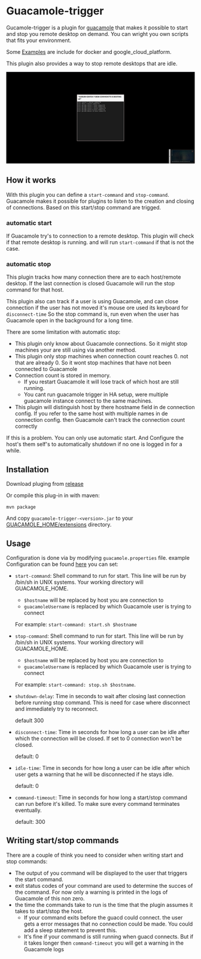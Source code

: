# Guacamole-trigger

Gucamole-trigger is a plugin for [guacamole](https://guacamole.apache.org/) that makes it possible to start and stop you remote desktop on demand.
You can wright you own scripts that fits your environment.

Some [Examples](examples) are include for docker and google_cloud_platform.

This plugin also provides a way to stop remote desktops that are idle.

![screenshot](/doc/console.png)

## How it works

With this plugin you can define a `start-command` and `stop-command`.
Guacamole makes it possible for plugins to listen to the creation and closing of connections.
Based on this start/stop command are trigged.

### automatic start

If Guacamole try's to connection to a remote desktop. This plugin will check if that remote desktop is running.
and will run `start-command` if that is not the case.

### automatic stop

This plugin tracks how many connection there are to each host/remote desktop.
If the last connection is closed Guacamole will run the stop command for that host.

This plugin also can track if a user is using Guacamole, and can close connection if the user has not moved it's mouse ore used its keyboard for `disconnect-time`
So the stop command is, run even when the user has Guacamole open in the background for a long time.

There are some limitation with automatic stop:

* This plugin only know about Guacamole connections. So it might stop machines your are still using via another method.
* This plugin only stop machines when connection count reaches 0. not that are already 0. So it wont stop machines that have not been connected to Guacamole
* Connection count is stored in memory. 
  - If you restart Guacamole it will lose track of which host are still running.
  - You cant run guacamole trigger in HA setup, were multiple guacamole instance connect to the same machines.
* This plugin will distinguish host by there hostname field in de connection config. If you refer to the same host with multiple names in de connection config. then Guacamole can't track the connection count correctly

If this is a problem. You can only use automatic start. And Configure the host's them self's to automatically shutdown if no one is logged in for a while.

## Installation
Download pluging from [release](https://github.com/atcomputing/guacamole-trigger/releases/latest)

Or compile this plug-in in with maven:
```
mvn package
```

And copy `guacamole-trigger-<version>.jar` to your [GUACAMOLE_HOME/extensions](https://guacamole.apache.org/doc/gug/configuring-guacamole.html#guacamole-home) directory.

## Usage

Configuration is done via by modifying `guacamole.properties` file.
example Configuration can be found [here](examples)
you can set:

* `start-command`: Shell command to run for start. This line will be run by /bin/sh in UNIX systems.
    Your working directory will GUACAMOLE_HOME.

    * `$hostname` will be replaced by host you are connection to
    * `guacamoleUsername` is replaced by which Guacamole user is trying to connect

  For example:  `start-command: start.sh $hostname`

* `stop-command`: Shell command to run for start. This line will be run by /bin/sh in UNIX systems.
    Your working directory will GUACAMOLE_HOME.

    * `$hostname` will be replaced by host you are connection to
    * `guacamoleUsername` is replaced by which Guacamole user is trying to connect

  For example:  `start-command: stop.sh $hostname`.

* `shutdown-delay`: Time in seconds to wait after closing last connection before running stop command.
    This is need for case where disconnect and immediately try to reconnect.

    default 300

* `disconnect-time`: Time in seconds for how long a user can be idle after which the connection will be closed.
    If set to 0 connection won't be closed.

    default: 0

* `idle-time`: Time in seconds for how long a user can be idle after which user gets a warning that he will be disconnected if he stays idle.

    default: 0

* `command-timeout`: Time in seconds for how long a start/stop command can run before it's killed. To make sure every command terminates eventually.

    default: 300

## Writing start/stop commands

There are a couple of think you need to consider when writing start and stop commands:

* The output of you command will be displayed to the user that triggers the start command.
* exit status codes of your command are used to determine the succes of the command. For now only a warning is printed in the logs of Guacamole of this non zero.
* the time the commands take to run is the time that the plugin assumes it takes to start/stop the host.
    * If your command exits before the guacd could connect. the user gets a error messages that no connection could be made.
      You could add a sleep statement to prevent this.
    * It's fine if your command is still running when guacd connects. But if it takes longer then `command-timeout` you will get a warning in the Guacamole logs
